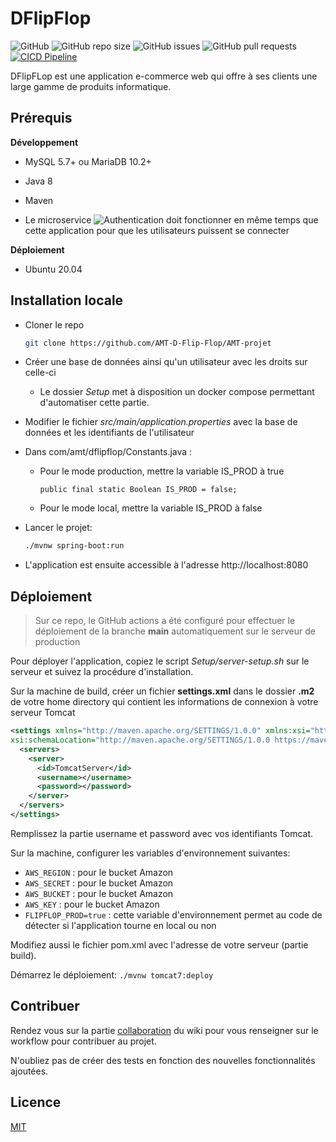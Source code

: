# DFlipFlop
![GitHub](https://img.shields.io/github/license/AMT-D-Flip-Flop/AMT-projet)
![GitHub repo size](https://img.shields.io/github/repo-size/AMT-D-Flip-Flop/AMT-projet)
![GitHub issues](https://img.shields.io/github/issues/AMT-D-Flip-Flop/AMT-projet)
![GitHub pull requests](https://img.shields.io/github/issues-pr/AMT-D-Flip-Flop/AMT-projet)
[![CICD Pipeline](https://github.com/AMT-D-Flip-Flop/AMT-projet/actions/workflows/CICD.yml/badge.svg?branch=main)](https://github.com/AMT-D-Flip-Flop/AMT-projet/actions/workflows/CICD.yml)



DFlipFLop est une application e-commerce web qui offre à ses clients une large gamme de produits informatique.

## Prérequis
**Développement**
- MySQL 5.7+ ou MariaDB 10.2+
- Java 8
- Maven

- Le microservice ![Authentication](https://github.com/AMT-D-Flip-Flop/Authentication/) doit fonctionner en même temps que cette application pour que les utilisateurs puissent se connecter

**Déploiement**
- Ubuntu 20.04

## Installation locale
- Cloner le repo

    ```bash
    git clone https://github.com/AMT-D-Flip-Flop/AMT-projet
    ```

- Créer une base de données ainsi qu'un utilisateur avec les droits sur celle-ci
  - Le dossier *Setup* met à disposition un docker compose permettant d'automatiser cette partie.

  
- Modifier le fichier *src/main/application.properties* avec la base de données et les identifiants de l'utilisateur

- Dans com/amt/dflipflop/Constants.java :

    - Pour le mode production, mettre la variable IS_PROD à true

        `public final static Boolean IS_PROD = false;`

    - Pour le mode local, mettre la variable IS_PROD à false


- Lancer le projet:
    ```bash
    ./mvnw spring-boot:run
    ```


- L'application est ensuite accessible à l'adresse http://localhost:8080


## Déploiement

> Sur ce repo, le GitHub actions a été configuré pour effectuer le déploiement de la branche **main** automatiquement sur le serveur de production

Pour déployer l'application, copiez le script *Setup/server-setup.sh* sur le serveur et suivez la procédure d'installation.

Sur la machine de build, créer un fichier **settings.xml** dans le dossier **.m2** de votre home directory qui contient les informations de connexion à votre serveur Tomcat
```xml
<settings xmlns="http://maven.apache.org/SETTINGS/1.0.0" xmlns:xsi="http://www.w3.org/2001/XMLSchema-instance"
xsi:schemaLocation="http://maven.apache.org/SETTINGS/1.0.0 https://maven.apache.org/xsd/settings-1.0.0.xsd">
  <servers>
    <server>
      <id>TomcatServer</id>
      <username></username>
      <password></password>
    </server>
  </servers>
</settings>
```
Remplissez la partie username et password avec vos identifiants Tomcat.

Sur la machine, configurer les variables d'environnement suivantes:
- `AWS_REGION` : pour le bucket Amazon
- `AWS_SECRET` : pour le bucket Amazon
- `AWS_BUCKET` : pour le bucket Amazon
- `AWS_KEY` : pour le bucket Amazon
- `FLIPFLOP_PROD=true` : cette variable d'environnement permet au code de détecter si l'application tourne en local ou non

Modifiez aussi le fichier pom.xml avec l'adresse de votre serveur (partie build).

Démarrez le déploiement:
``
 ./mvnw tomcat7:deploy
``

## Contribuer
Rendez vous sur la partie [collaboration](https://github.com/AMT-D-Flip-Flop/AMT-projet/wiki/Collaboration) du wiki pour vous renseigner sur le workflow pour contribuer au projet.

N'oubliez pas de créer des tests en fonction des nouvelles fonctionnalités ajoutées.

## Licence
[MIT](https://choosealicense.com/licenses/mit/)

